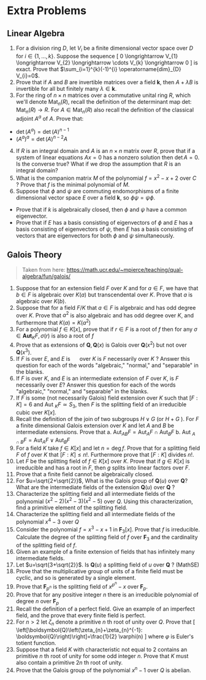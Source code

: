 # Extra Problems

## Linear Algebra

1. For a division ring $D$, let $V_{i}$ be a finite dimensional vector space over $D$ for $i \in\{1, \ldots, k\}$. Suppose the sequence
\[
0 \longrightarrow V_{1} \longrightarrow V_{2} \longrightarrow \cdots V_{k} \longrightarrow 0
\]
is exact. Prove that $\sum_{i=1}^{k}(-1)^{i} \operatorname{dim}_{D} V_{i}=0$.
2. Prove that if $A$ and $B$ are invertible matrices over a field $\boldsymbol{k}$, then $A+\lambda B$ is invertible for all but finitely many $\lambda \in \boldsymbol{k}$.
3. For the ring of $n \times n$ matrices over a commutative unital ring $R$, which we'll denote $\operatorname{Mat}_{n}(R)$, recall the definition of the determinant map det: $\operatorname{Mat}_{n}(R) \rightarrow R$. For $A \in \operatorname{Mat}_{n}(R)$ also recall the definition of the classical adjoint $A^{a}$ of $A$. Prove that:
  - $\operatorname{det}\left(A^{a}\right)=\operatorname{det}(A)^{n-1}$
  - $\left(A^{a}\right)^{a}=\operatorname{det}(A)^{n-2} A$

4. If $R$ is an integral domain and $A$ is an $n \times n$ matrix over $R$, prove that if a system of linear equations $A x=0$ has a nonzero solution then $\operatorname{det} A=0$. Is the converse true? What if we drop the assumption that $R$ is an integral domain?
5. What is the companion matrix $M$ of the polynomial $f=x^{2}-x+2$ over $C$ ? Prove that $f$ is the minimal polynomial of $M$.
6. Suppose that $\phi$ and $\psi$ are commuting endomorphisms of a finite dimensional vector space $E$ over a field $\boldsymbol{k}$, so $\phi \psi=\psi \phi$.
  - Prove that if $k$ is algebraically closed, then $\phi$ and $\psi$ have a common eigenvector.
  - Prove that if $E$ has a basis consisting of eigenvectors of $\phi$ and $E$ has a basis consisting of eigenvectors of $\psi$, then $E$ has a basis consisting of vectors that are eigenvectors for both $\phi$ and $\psi$ simultaneously.

## Galois Theory

> Taken from here: <https://math.ucr.edu/~mpierce/teaching/qual-algebra/fun/galois/>

1. Suppose that for an extension field $F$ over $K$ and for $a \in F$, we have that $b \in F$ is algebraic over $K(a)$ but transcendental over $K$. Prove that $a$ is algebraic over $K(b)$.
2. Suppose that for a field $F / K$ that $a \in F$ is algebraic and has odd degree over $K$. Prove that $a^{2}$ is also algebraic and has odd degree over $K$, and furthermore that $K(a)=K\left(a^{2}\right)$
3. For a polynomial $f \in K[x]$, prove that if $r \in F$ is a root of $f$ then for any $\sigma \in \mathbf{A u t}_{K} F, \sigma(r)$ is also a root of $f$
4. Prove that as extensions of $\boldsymbol{Q}, \boldsymbol{Q}(x)$ is Galois over $\boldsymbol{Q}\left(x^{2}\right)$ but not over $\boldsymbol{Q}\left(x^{3}\right)$.
5. If $F$ is over $E$, and $E$ is $\quad$ over $K$ is $F$ necessarily over $K$ ? Answer this question for each of the words "algebraic," "normal," and "separable" in the blanks.
6. If $F$ is over $K$, and $E$ is an intermediate extension of $F$ over $K$, is $F$
necessarily over $E ?$ Answer this question for each of the words "algebraic," "normal," and "separable" in the blanks.
7. If $F$ is some (not necessarily Galois) field extension over $K$ such that $[F: K]=6$ and Aut $_{K} F \simeq S_{3}$, then $F$ is the splitting field of an irreducible cubic over $K[x]$.
8. Recall the definition of the join of two subgroups $H \vee G$ (or $H+G$ ). For $F$ a finite dimensional Galois extension over $K$ and let $A$ and $B$ be intermediate extensions. Prove that
a. $\operatorname{Aut}_{A B} F=\mathrm{Aut}_{A} F \cap \mathrm{Aut}_{B} F$
b. Aut $_{A \cap B} F=\mathrm{Aut}_{A} F \vee \mathrm{Aut}_{B} F$
9. For a field $K$ take $f \in K[x]$ and let $n=\operatorname{deg} f$. Prove that for a splitting field $F$ of $f$ over $K$ that $[F: K] \leq n !$. Furthermore prove that $[F: K]$ divides $n !$.
10. Let $F$ be the splitting field of $f \in K[x]$ over $K$. Prove that if $g \in K[x]$ is irreducible and has a root in $F$, then $g$ splits into linear factors over $F$.
11. Prove that a finite field cannot be algebraically closed.
12. For $u=\sqrt{2+\sqrt{2}}$, What is the Galois group of $\boldsymbol{Q}(u)$ over $\boldsymbol{Q} ?$ What are the intermediate fields of the extension $\boldsymbol{Q}(u)$ over $\boldsymbol{Q}$ ?
13. Characterize the splitting field and all intermediate fields of the polynomial $\left(x^{2}-2\right)\left(x^{2}-3\right)\left(x^{2}-5\right)$ over $Q$. Using this characterization, find a primitive element of the splitting field.
14. Characterize the splitting field and all intermediate fields of the polynomial $x^{4}-3$ over $Q$
15. Consider the polynomial $f=x^{3}-x+1$ in $\boldsymbol{F}_{3}[x]$. Prove that $f$ is irreducible. Calculate the degree of the splitting field of $f$ over $\boldsymbol{F}_{3}$ and the cardinality of the splitting field of $f$.
16. Given an example of a finite extension of fields that has infinitely many intermediate fields.
17. Let $u=\sqrt{3+\sqrt{2}}$. Is $\boldsymbol{Q}(u)$ a splitting field of $u$ over $\boldsymbol{Q}$ ? (MathSE)
18. Prove that the multiplicative group of units of a finite field must be cyclic, and so is generated by a single element.
19. Prove that $\boldsymbol{F}_{p^{n}}$ is the splitting field of $x^{p^{n}}-x$ over $\boldsymbol{F}_{p}$.
20. Prove that for any positive integer $n$ there is an irreducible polynomial of degree $n$ over $\boldsymbol{F}_{p}$
21. Recall the definition of a perfect field. Give an example of an imperfect field, and the prove that every finite field is perfect.
22. For $n>2$ let $\zeta_{n}$ denote a primitive $n$ th root of unity over $Q$. Prove that
\[
\left[\boldsymbol{Q}\left(\zeta_{n}+\zeta_{n}^{-1}: \boldsymbol{Q}\right)\right]=\frac{1}{2} \varphi(n)
\]
where $\varphi$ is Euler's totient function.
23. Suppose that a field $K$ with characteristic not equal to 2 contains an primitive $n$ th root of unity for some odd integer $n$. Prove that $K$ must also contain a primitive $2 n$ th root of unity.
24. Prove that the Galois group of the polynomial $x^{n}-1$ over $Q$ is abelian.
